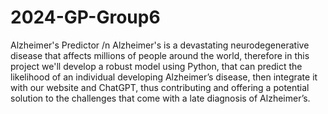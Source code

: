 # 2024-GP-Group6
Alzheimer's Predictor /n
Alzheimer's is a devastating neurodegenerative disease that affects millions of people around the world, therefore in this project we'll develop a robust model using Python, that can predict the likelihood of an individual developing Alzheimer’s disease, then integrate it with our website and ChatGPT, thus contributing and offering a potential solution to the challenges that come with a late diagnosis of Alzheimer’s.
